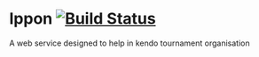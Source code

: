 # Ippon [![Build Status](https://travis-ci.org/morynicz/Ippon.svg?branch=2.0)](https://travis-ci.org/morynicz/Ippon)
A web service designed to help in kendo tournament organisation
